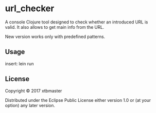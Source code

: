 # url_checker

A console Clojure tool designed to check whether an introduced URL is valid. It also allows to get main info from the URL.

New version works only with predefined patterns.

## Usage

insert: lein run

## License

Copyright © 2017 xtbmaster

Distributed under the Eclipse Public License either version 1.0 or (at
your option) any later version.
